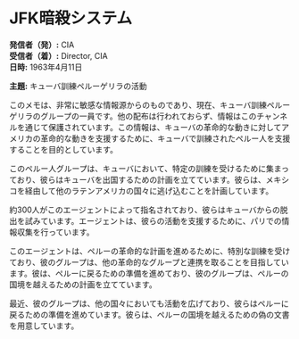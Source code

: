 # JFK暗殺システム

**発信者（発）:** CIA  
**受信者（着）:** Director, CIA  
**日時:** 1963年4月11日  

**主題:** キューバ訓練ペルーゲリラの活動  

このメモは、非常に敏感な情報源からのものであり、現在、キューバ訓練ペルーゲリラのグループの一員です。他の配布は行われておらず、情報はこのチャンネルを通じて保護されています。この情報は、キューバの革命的な動きに対してアメリカの革命的な動きを支援するために、キューバで訓練されたペルー人を支援することを目的としています。

このペルー人グループは、キューバにおいて、特定の訓練を受けるために集まっており、彼らはキューバを出国するための計画を立てています。彼らは、メキシコを経由して他のラテンアメリカの国々に逃げ込むことを計画しています。

約300人がこのエージェントによって指名されており、彼らはキューバからの脱出を試みています。エージェントは、彼らの活動を支援するために、パリでの情報収集を行っています。

このエージェントは、ペルーの革命的な計画を進めるために、特別な訓練を受けており、彼のグループは、他の革命的なグループと連携を取ることを目指しています。彼は、ペルーに戻るための準備を進めており、彼のグループは、ペルーの国境を越えるための計画を立てています。

最近、彼のグループは、他の国々においても活動を広げており、彼らはペルーに戻るための準備を進めています。彼らは、ペルーの国境を越えるための偽の文書を用意しています。